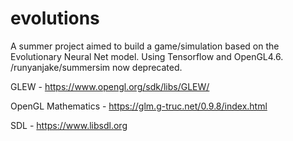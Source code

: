 # evolutions
A summer project aimed to build a game/simulation based on the Evolutionary Neural Net model. Using Tensorflow and OpenGL4.6. /runyanjake/summersim now deprecated.

GLEW - https://www.opengl.org/sdk/libs/GLEW/

OpenGL Mathematics - https://glm.g-truc.net/0.9.8/index.html

SDL - https://www.libsdl.org
